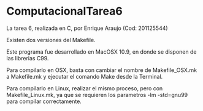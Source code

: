 ComputacionalTarea6
===================

La tarea 6, realizada en C, por Enrique Araujo (Cod: 201125544)

Existen dos versiones del Makefile.

Este programa fue desarrollado en MacOSX 10.9, en donde se disponen de las librerias C99.

Para compilarlo en OSX, basta con cambiar el nombre de Makefile_OSX.mk a Makefile.mk y ejecutar el comando Make 
desde la Terminal.

Para compilarlo en Linux, realizar el mismo proceso, pero con Makefile_Linux.mk, ya que se requieren los parametros
-lm -std=gnu99 para compilar correctamente.
